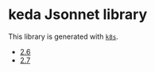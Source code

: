 # keda Jsonnet library

This library is generated with [`k8s`](https://github.com/jsonnet-libs/k8s).

- [2.6](2.6/README.md)
- [2.7](2.7/README.md)
